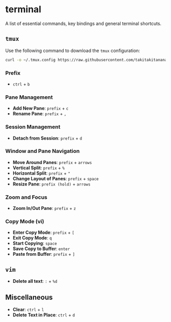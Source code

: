 # terminal
A list of essential commands, key bindings and general terminal shortcuts.

## `tmux`
Use the following command to download the `tmux` configuration:

```bash
curl -o ~/.tmux.config https://raw.githubusercontent.com/takitakitanana/public/main/tmux/.tmux.config
```

### Prefix
- `ctrl` + `b`

### Pane Management
- **Add New Pane**: `prefix` + `c`
- **Rename Pane**: `prefix` + `,`

### Session Management
- **Detach from Session**: `prefix` + `d`

### Window and Pane Navigation
- **Move Around Panes**: `prefix` + `arrows`
- **Vertical Split**: `prefix` + `%`
- **Horizontal Split**: `prefix` + `"`
- **Change Layout of Panes**: `prefix` + `space`
- **Resize Pane**: `prefix (hold)` + `arrows`

### Zoom and Focus
- **Zoom In/Out Pane**: `prefix` + `z`

### Copy Mode (vi)
- **Enter Copy Mode**: `prefix` + `[`
- **Exit Copy Mode**: `q`
- **Start Copying**: `space`
- **Save Copy to Buffer**: `enter`
- **Paste from Buffer**: `prefix` + `]`

## `vim`
- **Delete all text**: `:` + `%d`

## Miscellaneous
- **Clear**: `ctrl` + `l`
- **Delete Text in Place**: `ctrl` + `d`
